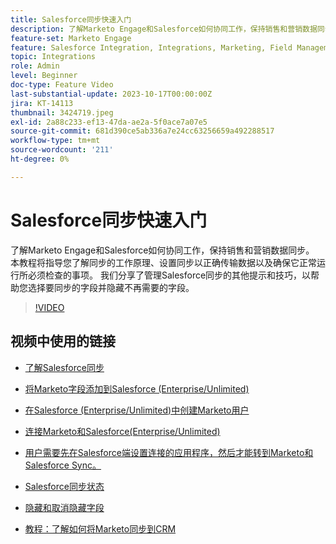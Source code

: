 ```yaml
---
title: Salesforce同步快速入门
description: 了解Marketo Engage和Salesforce如何协同工作，保持销售和营销数据同步。 本教程将指导您了解同步的工作原理、设置同步以正确传输数据以及确保它正常运行所必须检查的事项。
feature-set: Marketo Engage
feature: Salesforce Integration, Integrations, Marketing, Field Management, Administration
topic: Integrations
role: Admin
level: Beginner
doc-type: Feature Video
last-substantial-update: 2023-10-17T00:00:00Z
jira: KT-14113
thumbnail: 3424719.jpeg
exl-id: 2a88c233-ef13-47da-ae2a-5f0ace7a07e5
source-git-commit: 681d390ce5ab336a7e24cc63256659a492288517
workflow-type: tm+mt
source-wordcount: '211'
ht-degree: 0%

---
```


# Salesforce同步快速入门

了解Marketo Engage和Salesforce如何协同工作，保持销售和营销数据同步。 本教程将指导您了解同步的工作原理、设置同步以正确传输数据以及确保它正常运行所必须检查的事项。 我们分享了管理Salesforce同步的其他提示和技巧，以帮助您选择要同步的字段并隐藏不再需要的字段。

>[!VIDEO](https://video.tv.adobe.com/v/3424719/?learn=on)

## 视频中使用的链接

* [了解Salesforce同步](https://experienceleague.adobe.com/docs/marketo/using/product-docs/crm-sync/salesforce-sync/understanding-the-salesforce-sync.html?lang=zh-Hans)

* [将Marketo字段添加到Salesforce (Enterprise/Unlimited)](https://experienceleague.adobe.com/docs/marketo/using/product-docs/crm-sync/salesforce-sync/setup/enterprise-unlimited-edition/step-1-of-3-add-marketo-fields-to-salesforce-enterprise-unlimited.html?lang=zh-Hans)

* [在Salesforce (Enterprise/Unlimited)中创建Marketo用户](https://experienceleague.adobe.com/docs/marketo/using/product-docs/crm-sync/salesforce-sync/setup/enterprise-unlimited-edition/step-2-of-3-create-a-salesforce-user-for-marketo-enterprise-unlimited.html?lang=zh-Hans)

* [连接Marketo和Salesforce(Enterprise/Unlimited)](https://experienceleague.adobe.com/docs/marketo/using/product-docs/crm-sync/salesforce-sync/setup/enterprise-unlimited-edition/step-3-of-3-connect-marketo-and-salesforce-enterprise-unlimited.html?lang=zh-Hans)

* [用户需要先在Salesforce端设置连接的应用程序，然后才能转到Marketo和Salesforce Sync。](https://experienceleague.adobe.com/docs/marketo/using/product-docs/crm-sync/salesforce-sync/log-in-using-oauth-2-0.html?lang=zh-Hans)

* [Salesforce同步状态](https://experienceleague.adobe.com/docs/marketo/using/product-docs/crm-sync/salesforce-sync/salesforce-sync-status.html?lang=zh-Hans)

* [隐藏和取消隐藏字段](https://experienceleague.adobe.com/docs/marketo/using/product-docs/administration/field-management/hide-and-unhide-a-field.html?lang=zh-Hans)

* [教程：了解如何将Marketo同步到CRM](https://experienceleague.adobe.com/docs/marketo-learn/tutorials/lead-and-data-management/crm-sync-learn.html?lang=zh-Hans)
